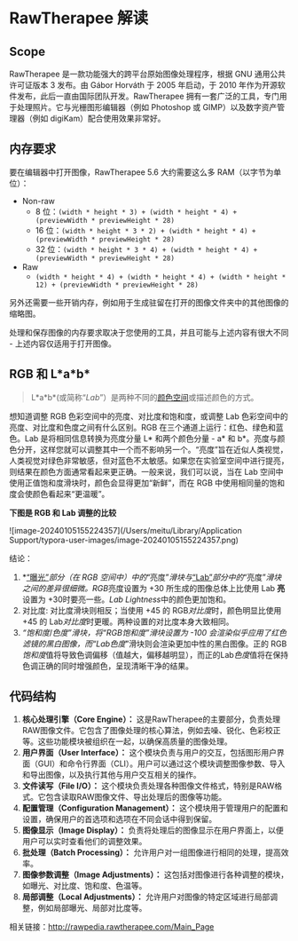 # RawTherapee 解读

## Scope

RawTherapee 是一款功能强大的跨平台原始图像处理程序，根据 GNU 通用公共许可证版本 3 发布。由 Gábor Horváth 于 2005 年启动，于 2010 年作为开源软件发布，此后一直由国际团队开发。RawTherapee 拥有一套广泛的工具，专门用于处理照片。它与光栅图形编辑器（例如 Photoshop 或 GIMP）以及数字资产管理器（例如 digiKam）配合使用效果非常好。

## 内存要求

要在编辑器中打开图像，RawTherapee 5.6 大约需要这么多 RAM（以字节为单位）：

- Non-raw
  - 8 位：`(width * height * 3) + (width * height * 4) + (previewWidth * previewHeight * 28)`
  - 16 位：`(width * height * 3 * 2) + (width * height * 4) + (previewWidth * previewHeight * 28)`
  - 32 位：`(width * height * 3 * 4) + (width * height * 4) + (previewWidth * previewHeight * 28)`
- Raw
  - `(width * height * 4) + (width * height * 4) + (width * height * 12) + (previewWidth * previewHeight * 28)`

另外还需要一些开销内存，例如用于生成驻留在打开的图像文件夹中的其他图像的缩略图。

处理和保存图像的内存要求取决于您使用的工具，并且可能与上述内容有很大不同 - 上述内容仅适用于打开图像。

## RGB 和 L\*a\*b*

> L\*a\*b\*(或简称“*Lab*”）是两种不同的[颜色空间](https://en.wikipedia.org/wiki/Color_space)或描述颜色的方式。

想知道调整 RGB 色彩空间中的亮度、对比度和饱和度，或调整 Lab 色彩空间中的亮度、对比度和色度之间有什么区别。RGB 在三个通道上运行：红色、绿色和蓝色。Lab 是将相同信息转换为亮度分量 L* 和两个颜色分量 - a* 和 b*。亮度与颜色分开，这样您就可以调整其中一个而不影响另一个。“亮度”旨在近似人类视觉，人类视觉对绿色非常敏感，但对蓝色不太敏感。如果您在实验室空间中进行提亮，则结果在颜色方面通常看起来更正确。一般来说，我们可以说，当在 Lab 空间中使用正值饱和度滑块时，颜色会显得更加“新鲜”，而在 RGB 中使用相同量的饱和度会使颜色看起来“更温暖”。



**下图是 RGB 和 Lab 调整的比较**

![image-20240105155224357](/Users/meitu/Library/Application Support/typora-user-images/image-20240105155224357.png)

结论：

1. *[“曝光”](http://rawpedia.rawtherapee.com/Exposure)*部分（在 RGB 空间中）中的*“亮度”*滑块与*[“Lab”](http://rawpedia.rawtherapee.com/Lab_Adjustments)*部分中的*“亮度”*滑块之间的差异很细微。RGB*亮度设置为 +30 所生成的图像总体上比使用 Lab **亮**设置为 +30时要亮一些。*Lab Lightness*中的颜色更加饱和。
2. 对比度: 对比度滑块则相反；当使用 +45 的 RGB*对比度*时，颜色明显比使用 +45 的 Lab*对比度*时更暖。两种设置的对比度本身大致相同。
3. *“饱和度*/*色度”*滑块，将“RGB*饱和度”*滑块设置为 -100 会渲染似乎应用了红色滤镜的黑白图像，而“Lab*色度*”滑块则会渲染更加中性的黑白图像。正的 RGB*饱和度*值将导致色调偏移（值越大，偏移越明显），而正的Lab*色度*值将在保持色调正确的同时增强颜色，呈现清晰干净的结果。



## 代码结构

1. **核心处理引擎（Core Engine）：** 这是RawTherapee的主要部分，负责处理RAW图像文件。它包含了图像处理的核心算法，例如去噪、锐化、色彩校正等。这些功能模块被组织在一起，以确保高质量的图像处理。
2. **用户界面（User Interface）：** 这个模块负责与用户的交互，包括图形用户界面（GUI）和命令行界面（CLI）。用户可以通过这个模块调整图像参数、导入和导出图像，以及执行其他与用户交互相关的操作。
3. **文件读写（File I/O）：** 这个模块负责处理各种图像文件格式，特别是RAW格式。它包含读取RAW图像文件、导出处理后的图像等功能。
4. **配置管理（Configuration Management）：** 这个模块用于管理用户的配置和设置，确保用户的首选项和选项在不同会话中得到保留。
5. **图像显示（Image Display）：** 负责将处理后的图像显示在用户界面上，以便用户可以实时查看他们的调整效果。
6. **批处理（Batch Processing）：** 允许用户对一组图像进行相同的处理，提高效率。
7. **图像参数调整（Image Adjustments）：** 这包括对图像进行各种调整的模块，如曝光、对比度、饱和度、色温等。
8. **局部调整（Local Adjustments）：** 允许用户对图像的特定区域进行局部调整，例如局部曝光、局部对比度等。



相关链接：http://rawpedia.rawtherapee.com/Main_Page